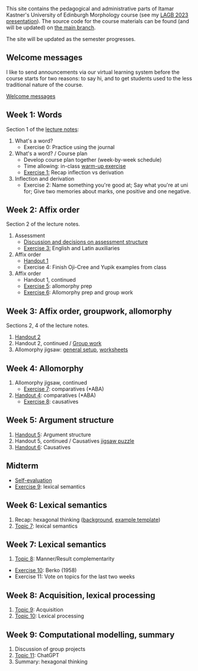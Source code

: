 This site contains the pedagogical and administrative parts of Itamar Kastner's University of Edinburgh Morphology course (see my [LAGB 2023 presentation](https://bialik.ppls.ed.ac.uk/pubs/kastner2023lagb-morphology-course.pdf)). The source code for the course materials can be found (and will be updated) on [the main branch](https://github.com/itamarkast/UoEmorphology/).

The site will be updated as the semester progresses.

## Welcome messages

I like to send announcements via our virtual learning system before the course starts for two reasons: to say hi, and to get students used to the less traditional nature of the course.

[Welcome messages](welcome.md) 

## Week 1: Words

Section 1 of the [lecture notes](https://github.com/itamarkast/UoEmorphology/blob/main/morpho24.tex):

1. What's a word?
   - Exercise 0: Practice using the journal
2. What's a word? / Course plan
   - Develop course plan together (week-by-week schedule)
   - Time allowing: in-class [warm-up exercise](e0-warmup.pdf)
   - [Exercise 1:](e1-inflection.md) Recap inflection vs derivation
4. Inflection and derivation
   - Exercise 2: Name something you're good at; Say what you're at uni for; Give two memories about marks, one positive and one negative.

## Week 2: Affix order
  
Section 2 of the lecture notes.

1. Assessment
   - [Discussion and decisions on assessment structure](assessment.md)
   - [Exercise 3:](e3-auxiliaries.pdf) English and Latin auxiliaries
3. Affix order
   - [Handout 1](01-affix-order.pdf)
   - Exercise 4: Finish Oji-Cree and Yupik examples from class
5. Affix order
   - Handout 1, continued 
   - [Exercise 5](e5-allomorphy.md): allomorphy prep
   - [Exercise 6](e6-groupwork.md): Allomorphy prep and group work

## Week 3: Affix order, groupwork, allomorphy

Sections 2, 4 of the lecture notes.

1. [Handout 2](02-affix-order.pdf)
2. Handout 2, continued / [Group work](assessment.md)
3. Allomorphy jigsaw: [general setup](03-jigsaw.pdf), [worksheets](03-allo-jigsaws.pdf)

## Week 4: Allomorphy

1. Allomorphy jigsaw, continued
   - [Exercise 7](e7-comparatives.pdf): comparatives (\*ABA)
2. [Handout 4](04-comparatives.pdf): comparatives (\*ABA)
   - [Exercise 8](e8-causatives.md): causatives

## Week 5: Argument structure

1. [Handout 5](05-argument-structure.pdf): Argument structure
2. Handout 5, continued / Causatives [jigsaw puzzle](06-caus-jigsaws.pdf)
3. [Handout 6](06-causatives.pdf): Causatives

## Midterm

- [Self-evaluation](assessment.md)
- [Exercise 9](e9-lexsem.pdf): lexical semantics

## Week 6: Lexical semantics

1. Recap: hexagonal thinking ([background](https://www.cultofpedagogy.com/hexagonal-thinking/), [example template](hexagon1.pptx))
2. [Topic 7](07-lexsem.pdf): lexical semantics

## Week 7: Lexical semantics

1. [Topic 8](08-manres.pdf): Manner/Result complementarity
- [Exercise 10](e10-wugs.html): Berko (1958)
- Exercise 11: Vote on topics for the last two weeks

## Week 8: Acquisition, lexical processing

1. [Topic 9](09-wugs.html): Acquisition
2. [Topic 10](10-processing.pdf): Lexical processing

## Week 9: Computational modelling, summary

1. Discussion of group projects
2. [Topic 11](11-modelling.html): ChatGPT
3. Summary: hexagonal thinking

